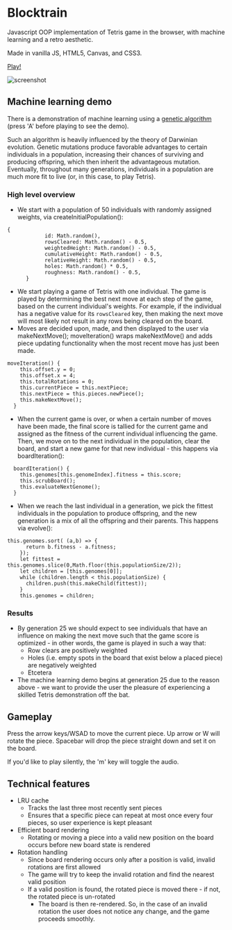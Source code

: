 # Blocktrain
Javascript OOP implementation of Tetris game in the browser, with machine learning and a retro aesthetic.

Made in vanilla JS, HTML5, Canvas, and CSS3.

[Play!](http://dwu.space/blocktrain/)

![screenshot](https://i.imgur.com/Vrb97ix.png)

## Machine learning demo
There is a demonstration of machine learning using a [genetic algorithm](https://en.wikipedia.org/wiki/Genetic_algorithm) (press 'A' before playing to see the demo). 

Such an algorithm is heavily influenced by the theory of Darwinian evolution. Genetic mutations produce favorable advantages to certain individuals
in a population, increasing their chances of surviving and producing offspring, which then
inherit the advantageous mutation. Eventually, throughout many generations, individuals
in a population are much more fit to live (or, in this case, to play Tetris).

### High level overview

* We start with a population of 50 individuals with randomly assigned weights, via createInitialPopulation():
```
{
   			id: Math.random(),
   			rowsCleared: Math.random() - 0.5,
   			weightedHeight: Math.random() - 0.5,
   			cumulativeHeight: Math.random() - 0.5,
   			relativeHeight: Math.random() - 0.5,
   			holes: Math.random() * 0.5,
   			roughness: Math.random() - 0.5,
      }
```
* We start playing a game of Tetris with one individual. The game is played by determining the best next move at each step of the game, based on the current individual's weights. For example, if the individual has a negative value for its ```rowsCleared``` key, then making the next move will most likely not result in any rows being cleared on the board. 
* Moves are decided upon, made, and then displayed to the user via makeNextMove(); moveIteration() wraps makeNextMove() and adds piece updating functionality when the most recent move has just been made. 
```  
moveIteration() {
    this.offset.y = 0;
    this.offset.x = 4;
    this.totalRotations = 0;
    this.currentPiece = this.nextPiece;
    this.nextPiece = this.pieces.newPiece();
    this.makeNextMove();
  }
```
* When the current game is over, or when a certain number of moves have been made, the final score is tallied for the current game and assigned as the fitness of the current individual influencing the game. Then, we move on to the next individual in the population, clear the board, and start a new game for that new individual - this happens via boardIteration():
```
  boardIteration() {
    this.genomes[this.genomeIndex].fitness = this.score;
    this.scrubBoard();
    this.evaluateNextGenome();
  }
```
* When we reach the last individual in a generation, we pick the fittest individuals in the population to produce offspring, and the new generation is a mix of all the offspring and their parents. This happens via evolve():
```
this.genomes.sort( (a,b) => {
      return b.fitness - a.fitness;
    });
    let fittest = this.genomes.slice(0,Math.floor(this.populationSize/2));
    let children = [this.genomes[0]];
    while (children.length < this.populationSize) {
      children.push(this.makeChild(fittest));
    }
    this.genomes = children;
```

### Results
* By generation 25 we should expect to see individuals that have an influence on making the next move such that the game score is optimized - in other words, the game is played in such a way that:
    * Row clears are positively weighted
    * Holes (i.e. empty spots in the board that exist below a placed piece) are negatively weighted
    * Etcetera 
* The machine learning demo begins at generation 25 due to the reason above - we want to provide the user the pleasure of experiencing a skilled Tetris demonstration off the bat. 


## Gameplay
Press the arrow keys/WSAD to move the current piece. Up arrow or W will rotate the piece.
Spacebar will drop the piece straight down and set it on the board.

If you'd like to play silently, the 'm' key will toggle the audio.

## Technical features
* LRU cache
    * Tracks the last three most recently sent pieces
    * Ensures that a specific piece can repeat at most once every four pieces, so user experience is kept pleasant
* Efficient board rendering
    * Rotating or moving a piece into a valid new position on the board occurs before new board state is rendered
* Rotation handling
    * Since board rendering occurs only after a position is valid, invalid rotations are first allowed
    * The game will try to keep the invalid rotation and find the nearest valid position
    * If a valid position is found, the rotated piece is moved there - if not, the rotated piece is un-rotated
        * The board is then re-rendered. So, in the case of an invalid rotation the user does not notice any change, and the game proceeds smoothly.
